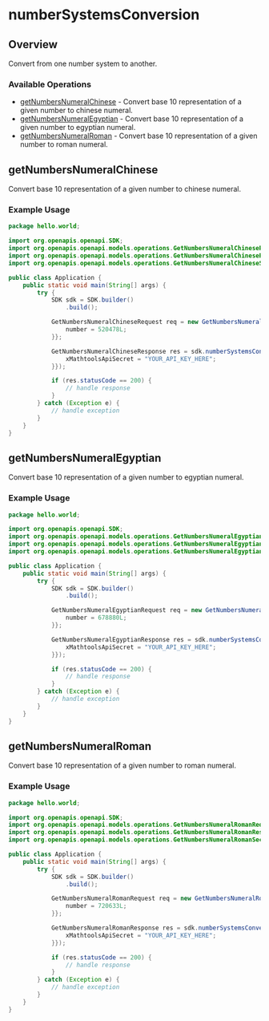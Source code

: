 # numberSystemsConversion

## Overview

Convert from one number system to another.

### Available Operations

* [getNumbersNumeralChinese](#getnumbersnumeralchinese) - Convert base 10 representation of a given number to chinese numeral.
* [getNumbersNumeralEgyptian](#getnumbersnumeralegyptian) - Convert base 10 representation of a given number to egyptian numeral.
* [getNumbersNumeralRoman](#getnumbersnumeralroman) - Convert base 10 representation of a given number to roman numeral.

## getNumbersNumeralChinese

Convert base 10 representation of a given number to chinese numeral.

### Example Usage

```java
package hello.world;

import org.openapis.openapi.SDK;
import org.openapis.openapi.models.operations.GetNumbersNumeralChineseRequest;
import org.openapis.openapi.models.operations.GetNumbersNumeralChineseResponse;
import org.openapis.openapi.models.operations.GetNumbersNumeralChineseSecurity;

public class Application {
    public static void main(String[] args) {
        try {
            SDK sdk = SDK.builder()
                .build();

            GetNumbersNumeralChineseRequest req = new GetNumbersNumeralChineseRequest() {{
                number = 520478L;
            }};            

            GetNumbersNumeralChineseResponse res = sdk.numberSystemsConversion.getNumbersNumeralChinese(req, new GetNumbersNumeralChineseSecurity("porro") {{
                xMathtoolsApiSecret = "YOUR_API_KEY_HERE";
            }});

            if (res.statusCode == 200) {
                // handle response
            }
        } catch (Exception e) {
            // handle exception
        }
    }
}
```

## getNumbersNumeralEgyptian

Convert base 10 representation of a given number to egyptian numeral.

### Example Usage

```java
package hello.world;

import org.openapis.openapi.SDK;
import org.openapis.openapi.models.operations.GetNumbersNumeralEgyptianRequest;
import org.openapis.openapi.models.operations.GetNumbersNumeralEgyptianResponse;
import org.openapis.openapi.models.operations.GetNumbersNumeralEgyptianSecurity;

public class Application {
    public static void main(String[] args) {
        try {
            SDK sdk = SDK.builder()
                .build();

            GetNumbersNumeralEgyptianRequest req = new GetNumbersNumeralEgyptianRequest() {{
                number = 678880L;
            }};            

            GetNumbersNumeralEgyptianResponse res = sdk.numberSystemsConversion.getNumbersNumeralEgyptian(req, new GetNumbersNumeralEgyptianSecurity("dicta") {{
                xMathtoolsApiSecret = "YOUR_API_KEY_HERE";
            }});

            if (res.statusCode == 200) {
                // handle response
            }
        } catch (Exception e) {
            // handle exception
        }
    }
}
```

## getNumbersNumeralRoman

Convert base 10 representation of a given number to roman numeral.

### Example Usage

```java
package hello.world;

import org.openapis.openapi.SDK;
import org.openapis.openapi.models.operations.GetNumbersNumeralRomanRequest;
import org.openapis.openapi.models.operations.GetNumbersNumeralRomanResponse;
import org.openapis.openapi.models.operations.GetNumbersNumeralRomanSecurity;

public class Application {
    public static void main(String[] args) {
        try {
            SDK sdk = SDK.builder()
                .build();

            GetNumbersNumeralRomanRequest req = new GetNumbersNumeralRomanRequest() {{
                number = 720633L;
            }};            

            GetNumbersNumeralRomanResponse res = sdk.numberSystemsConversion.getNumbersNumeralRoman(req, new GetNumbersNumeralRomanSecurity("officia") {{
                xMathtoolsApiSecret = "YOUR_API_KEY_HERE";
            }});

            if (res.statusCode == 200) {
                // handle response
            }
        } catch (Exception e) {
            // handle exception
        }
    }
}
```
